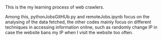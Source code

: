 This is the my learning process of web crawlers.

Among this, pythonJobsGitHUb.py and remoteJobs.ipynb focus on the analysing of the data fetched, the other codes mainly focus
on different techniques in accessing information online, such as randomly change IP in case the website bans my IP when I visit 
the website too often.
